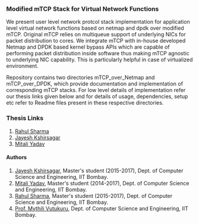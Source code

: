 ### Modified mTCP Stack for Virtual Network Functions

We present user level network protcol stack implementation for application level virtual network functions based on netmap and dpdk over modified mTCP. Original mTCP relies on multiqueue support of underlying NICs for packet distribution to cores. We integrate mTCP with in-house developed Netmap and DPDK based kernel bypass APIs which are capable of performing packet distribution inside software thus making mTCP agnostic to underlying NIC capability. This is particularly helpful in case of virtualized environment. 

Repository contains two directories mTCP\_over\_Netmap and mTCP\_over\_DPDK, which provide documentation and implementation of corresponding mTCP stacks. For low level details of implementation refer our thesis links given below and for details of usage, dependencies, setup etc refer to Readme files present in these respective directories.

### Thesis Links

1. [Rahul Sharma](http://www.cse.iitb.ac.in/synerg/lib/exe/fetch.php?media=public:students:rahul:netmap_based_network_protocol_stack_for_vnfs.pdf)
2. [Jayesh Kshirsagar](http://www.cse.iitb.ac.in/synerg/lib/exe/fetch.php?media=public:students:jayesh:jayesh_report_first_draft.pdf)
3. [Mitali Yadav](http://www.cse.iitb.ac.in/synerg/lib/exe/fetch.php?media=public:students:mitali:mitali_mtp_stage_ii_report.pdf)

#### Authors

1. [Jayesh Kshirsagar](https://www.cse.iitb.ac.in/~jayeshk/), Master's student (2015-2017), Dept. of Computer Science and Engineering, IIT Bombay.
2. [Mitali Yadav](https://www.cse.iitb.ac.in/~mitaliyada/), Master's student (2014-2017), Dept. of Computer Science and Engineering, IIT Bombay.
3. [Rahul Sharma](https://www.cse.iitb.ac.in/~rahulshcse/), Master's student (2015-2017), Dept. of Computer Science and Engineering, IIT Bombay.
4. [Prof. Mythili Vutukuru](https://www.cse.iitb.ac.in/~mythili/), Dept. of Computer Science and Engineering, IIT Bombay.
